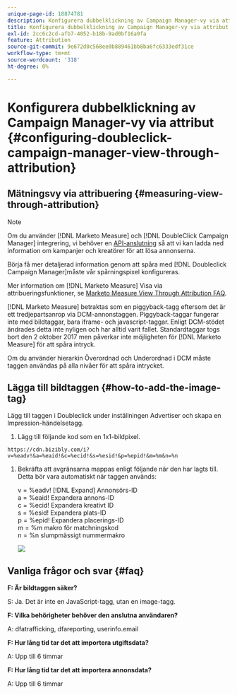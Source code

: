 ```yaml
---
unique-page-id: 18874781
description: Konfigurera dubbelklickning av Campaign Manager-vy via attribut - [!DNL Marketo Measure]
title: Konfigurera dubbelklickning av Campaign Manager-vy via attribut
exl-id: 2cc6c2cd-afb7-4052-b18b-9ad0bf16a9fa
feature: Attribution
source-git-commit: 9e672d0c568ee0b889461bb8ba6fc6333edf31ce
workflow-type: tm+mt
source-wordcount: '318'
ht-degree: 0%

---
```


# Konfigurera dubbelklickning av Campaign Manager-vy via attribut {#configuring-doubleclick-campaign-manager-view-through-attribution}

## Mätningsvy via attribuering {#measuring-view-through-attribution}

>[!NOTE]
>
>Om du använder [!DNL Marketo Measure] och [!DNL DoubleClick Campaign Manager] integrering, vi behöver en [API-anslutning](/help/api-connections/utilizing-marketo-measures-api-connections/integrated-ad-platforms.md#how-to-connect-ad-platforms) så att vi kan ladda ned information om kampanjer och kreatörer för att lösa annonserna.

Börja få mer detaljerad information genom att spåra med [!DNL Doubleclick Campaign Manager]måste vår spårningspixel konfigureras.

Mer information om [!DNL Marketo Measure] Visa via attribueringsfunktioner, se [Marketo Measure View Through Attribution FAQ](/help/advanced-marketo-measure-features/view-through-attribution/marketo-measure-view-through-attribution-faq.md).

[!DNL Marketo Measure] betraktas som en piggyback-tagg eftersom det är ett tredjepartsanrop via DCM-annonstaggen. Piggyback-taggar fungerar inte med bildtaggar, bara iframe- och javascript-taggar. Enligt DCM-stödet ändrades detta inte nyligen och har alltid varit fallet. Standardtaggar togs bort den 2 oktober 2017 men påverkar inte möjligheten för [!DNL Marketo Measure] för att spåra intryck.

Om du använder hierarkin Överordnad och Underordnad i DCM måste taggen användas på alla nivåer för att spåra intrycket.

## Lägga till bildtaggen {#how-to-add-the-image-tag}

Lägg till taggen i Doubleclick under inställningen Advertiser och skapa en Impression-händelsetagg.

1. Lägg till följande kod som en 1x1-bildpixel.

`https://cdn.bizibly.com/i?v=%eadv!&a=%eaid!&c=%ecid!&s=%esid!&p=%epid!&m=%m&n=%n`

1. Bekräfta att avgränsarna mappas enligt följande när den har lagts till. Detta bör vara automatiskt när taggen används:

   v = %eadv! [!DNL Expand] Annonsörs-ID\
   a = %eaid! Expandera annons-ID\
   c = %ecid! Expandera kreativt ID\
   s = %esid! Expandera plats-ID\
   p = %epid! Expandera placerings-ID\
   m = %m makro för matchningskod\
   n = %n slumpmässigt nummermakro

   ![](assets/1.png)

## Vanliga frågor och svar {#faq}

**F: Är bildtaggen säker?**

S: Ja. Det är inte en JavaScript-tagg, utan en image-tagg.

**F: Vilka behörigheter behöver den anslutna användaren?**

A: dfatrafficking, dfareporting, userinfo.email

**F: Hur lång tid tar det att importera utgiftsdata?**

A: Upp till 6 timmar

**F: Hur lång tid tar det att importera annonsdata?**

A: Upp till 6 timmar

